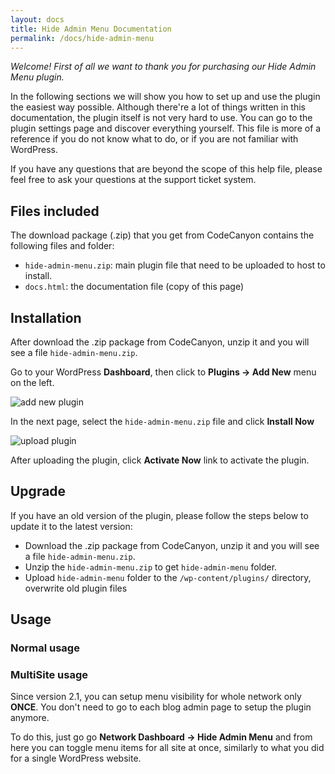 ```yaml
---
layout: docs
title: Hide Admin Menu Documentation
permalink: /docs/hide-admin-menu
---
```


*Welcome! First of all we want to thank you for purchasing our Hide Admin Menu plugin.*

In the following sections we will show you how to set up and use the plugin the easiest way possible. Although there're a lot of things written in this documentation, the plugin itself is not very hard to use. You can go to the plugin settings page and discover everything yourself. This file is more of a reference if you do not know what to do, or if you are not familiar with WordPress.

If you have any questions that are beyond the scope of this help file, please feel free to ask your questions at the support ticket system.

## Files included

The download package (.zip) that you get from CodeCanyon contains the following files and folder:

- `hide-admin-menu.zip`: main plugin file that need to be uploaded to host to install.
- `docs.html`: the documentation file (copy of this page)

## Installation

After download the .zip package from CodeCanyon, unzip it and you will see a file `hide-admin-menu.zip`.

Go to your WordPress **Dashboard**, then click to **Plugins -> Add New** menu on the left.

![add new plugin](http://i.imgur.com/2QCWdJm.png)

In the next page, select the `hide-admin-menu.zip` file and click **Install Now**

![upload plugin](http://i.imgur.com/ajcmwE5.png)

After uploading the plugin, click **Activate Now** link to activate the plugin.

## Upgrade

If you have an old version of the plugin, please follow the steps below to update it to the latest version:

- Download the .zip package from CodeCanyon, unzip it and you will see a file `hide-admin-menu.zip`.
- Unzip the `hide-admin-menu.zip` to get `hide-admin-menu` folder.
- Upload `hide-admin-menu` folder to the `/wp-content/plugins/` directory, overwrite old plugin files

## Usage

### Normal usage

### MultiSite usage

Since version 2.1, you can setup menu visibility for whole network only **ONCE**. You don't need to go to each blog admin page to setup the plugin anymore.

To do this, just go go **Network Dashboard -> Hide Admin Menu** and from here you can toggle menu items for all site at once, similarly to what you did for a single WordPress website.

